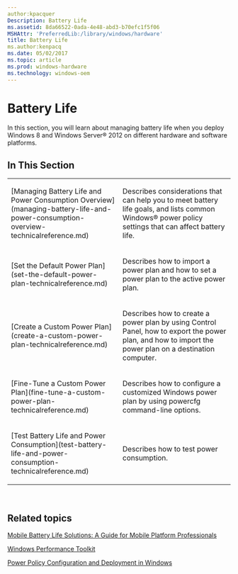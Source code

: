 ```yaml
---
author:kpacquer
Description: Battery Life
ms.assetid: 8da66522-0ada-4e48-abd3-b70efc1f5f06
MSHAttr: 'PreferredLib:/library/windows/hardware'
title: Battery Life
ms.author:kenpacq
ms.date: 05/02/2017
ms.topic: article
ms.prod: windows-hardware
ms.technology: windows-oem
---
```


# Battery Life


In this section, you will learn about managing battery life when you deploy Windows 8 and Windows Server® 2012 on different hardware and software platforms.

## <span id="In_This_Section"></span><span id="in_this_section"></span><span id="IN_THIS_SECTION"></span>In This Section


<table>
<colgroup>
<col width="50%" />
<col width="50%" />
</colgroup>
<tbody>
<tr class="odd">
<td align="left"><p>[Managing Battery Life and Power Consumption Overview](managing-battery-life-and-power-consumption-overview-technicalreference.md)</p></td>
<td align="left"><p>Describes considerations that can help you to meet battery life goals, and lists common Windows® power policy settings that can affect battery life.</p></td>
</tr>
<tr class="even">
<td align="left"><p>[Set the Default Power Plan](set-the-default-power-plan-technicalreference.md)</p></td>
<td align="left"><p>Describes how to import a power plan and how to set a power plan to the active power plan.</p></td>
</tr>
<tr class="odd">
<td align="left"><p>[Create a Custom Power Plan](create-a-custom-power-plan-technicalreference.md)</p></td>
<td align="left"><p>Describes how to create a power plan by using Control Panel, how to export the power plan, and how to import the power plan on a destination computer.</p></td>
</tr>
<tr class="even">
<td align="left"><p>[Fine-Tune a Custom Power Plan](fine-tune-a-custom-power-plan-technicalreference.md)</p></td>
<td align="left"><p>Describes how to configure a customized Windows power plan by using powercfg command-line options.</p></td>
</tr>
<tr class="odd">
<td align="left"><p>[Test Battery Life and Power Consumption](test-battery-life-and-power-consumption-technicalreference.md)</p></td>
<td align="left"><p>Describes how to test power consumption.</p></td>
</tr>
</tbody>
</table>

 

## <span id="related_topics"></span>Related topics


[Mobile Battery Life Solutions: A Guide for Mobile Platform Professionals](http://go.microsoft.com/fwlink/?LinkId=209929)

[Windows Performance Toolkit](http://go.microsoft.com/fwlink/p/?linkid=210214)

[Power Policy Configuration and Deployment in Windows](http://go.microsoft.com/fwlink/p/?linkid=129584)

 

 






